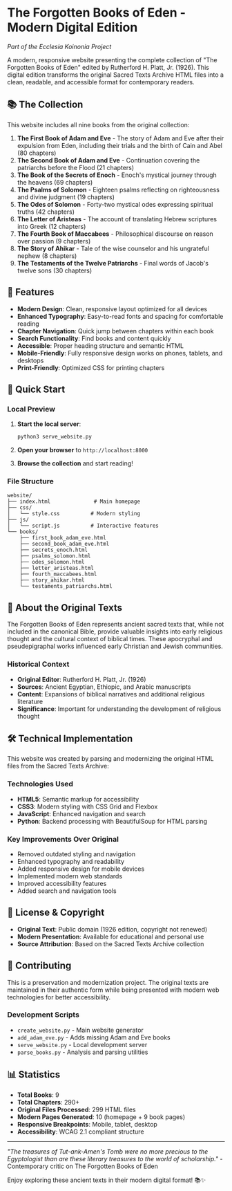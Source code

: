 # The Forgotten Books of Eden - Modern Digital Edition
*Part of the Ecclesia Koinonia Project*

A modern, responsive website presenting the complete collection of "The Forgotten Books of Eden" edited by Rutherford H. Platt, Jr. (1926). This digital edition transforms the original Sacred Texts Archive HTML files into a clean, readable, and accessible format for contemporary readers.

## 📚 The Collection

This website includes all nine books from the original collection:

1. **The First Book of Adam and Eve** - The story of Adam and Eve after their expulsion from Eden, including their trials and the birth of Cain and Abel (80 chapters)
2. **The Second Book of Adam and Eve** - Continuation covering the patriarchs before the Flood (21 chapters)  
3. **The Book of the Secrets of Enoch** - Enoch's mystical journey through the heavens (69 chapters)
4. **The Psalms of Solomon** - Eighteen psalms reflecting on righteousness and divine judgment (19 chapters)
5. **The Odes of Solomon** - Forty-two mystical odes expressing spiritual truths (42 chapters)
6. **The Letter of Aristeas** - The account of translating Hebrew scriptures into Greek (12 chapters)
7. **The Fourth Book of Maccabees** - Philosophical discourse on reason over passion (9 chapters)
8. **The Story of Ahikar** - Tale of the wise counselor and his ungrateful nephew (8 chapters)
9. **The Testaments of the Twelve Patriarchs** - Final words of Jacob's twelve sons (30 chapters)

## 🌟 Features

- **Modern Design**: Clean, responsive layout optimized for all devices
- **Enhanced Typography**: Easy-to-read fonts and spacing for comfortable reading
- **Chapter Navigation**: Quick jump between chapters within each book
- **Search Functionality**: Find books and content quickly
- **Accessible**: Proper heading structure and semantic HTML
- **Mobile-Friendly**: Fully responsive design works on phones, tablets, and desktops
- **Print-Friendly**: Optimized CSS for printing chapters

## 🚀 Quick Start

### Local Preview

1. **Start the local server**:
   ```bash
   python3 serve_website.py
   ```

2. **Open your browser** to `http://localhost:8000`

3. **Browse the collection** and start reading!

### File Structure

```
website/
├── index.html              # Main homepage
├── css/
│   └── style.css          # Modern styling
├── js/
│   └── script.js          # Interactive features
└── books/
    ├── first_book_adam_eve.html
    ├── second_book_adam_eve.html
    ├── secrets_enoch.html
    ├── psalms_solomon.html
    ├── odes_solomon.html
    ├── letter_aristeas.html
    ├── fourth_maccabees.html
    ├── story_ahikar.html
    └── testaments_patriarchs.html
```

## 📖 About the Original Texts

The Forgotten Books of Eden represents ancient sacred texts that, while not included in the canonical Bible, provide valuable insights into early religious thought and the cultural context of biblical times. These apocryphal and pseudepigraphal works influenced early Christian and Jewish communities.

### Historical Context

- **Original Editor**: Rutherford H. Platt, Jr. (1926)
- **Sources**: Ancient Egyptian, Ethiopic, and Arabic manuscripts
- **Content**: Expansions of biblical narratives and additional religious literature
- **Significance**: Important for understanding the development of religious thought

## 🛠️ Technical Implementation

This website was created by parsing and modernizing the original HTML files from the Sacred Texts Archive:

### Technologies Used
- **HTML5**: Semantic markup for accessibility
- **CSS3**: Modern styling with CSS Grid and Flexbox
- **JavaScript**: Enhanced navigation and search
- **Python**: Backend processing with BeautifulSoup for HTML parsing

### Key Improvements Over Original
- Removed outdated styling and navigation
- Enhanced typography and readability
- Added responsive design for mobile devices
- Implemented modern web standards
- Improved accessibility features
- Added search and navigation tools

## 📝 License & Copyright

- **Original Text**: Public domain (1926 edition, copyright not renewed)
- **Modern Presentation**: Available for educational and personal use
- **Source Attribution**: Based on the Sacred Texts Archive collection

## 🤝 Contributing

This is a preservation and modernization project. The original texts are maintained in their authentic form while being presented with modern web technologies for better accessibility.

### Development Scripts

- `create_website.py` - Main website generator
- `add_adam_eve.py` - Adds missing Adam and Eve books  
- `serve_website.py` - Local development server
- `parse_books.py` - Analysis and parsing utilities

## 📊 Statistics

- **Total Books**: 9
- **Total Chapters**: 290+
- **Original Files Processed**: 299 HTML files
- **Modern Pages Generated**: 10 (homepage + 9 book pages)
- **Responsive Breakpoints**: Mobile, tablet, desktop
- **Accessibility**: WCAG 2.1 compliant structure

---

*"The treasures of Tut-ank-Amen's Tomb were no more precious to the Egyptologist than are these literary treasures to the world of scholarship."* - Contemporary critic on The Forgotten Books of Eden

Enjoy exploring these ancient texts in their modern digital format! 📚✨
